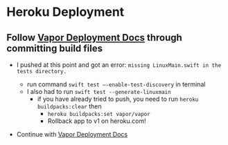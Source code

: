 # Heroku Deployment

## Follow [Vapor Deployment Docs](https://docs.vapor.codes/4.0/deploy/heroku/) through committing build files
- I pushed at this point and got an error: `missing LinuxMain.swift in the tests directory.`
  - run command `swift test —-enable-test-discovery` in terminal
  - I also had to run `swift test --generate-linuxmain`
    - if you have already tried to push, you need to run `heroku buildpacks:clear` then
      - `heroku buildpacks:set vapor/vapor`
      - Rollback app to v1 on heroku.com!
  
- Continue with [Vapor Deployment Docs](https://docs.vapor.codes/4.0/deploy/heroku/)
